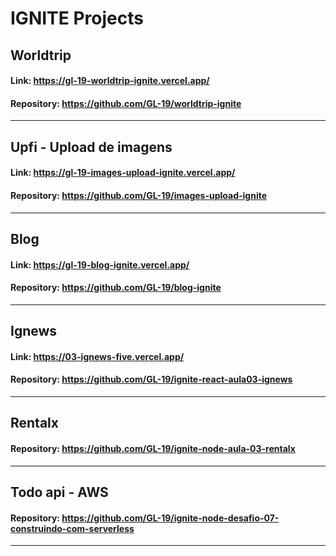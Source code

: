 # IGNITE Projects

## Worldtrip

#### Link: https://gl-19-worldtrip-ignite.vercel.app/

#### Repository: https://github.com/GL-19/worldtrip-ignite

---

## Upfi - Upload de imagens

#### Link: https://gl-19-images-upload-ignite.vercel.app/

#### Repository: https://github.com/GL-19/images-upload-ignite

---

## Blog

#### Link: https://gl-19-blog-ignite.vercel.app/

#### Repository: https://github.com/GL-19/blog-ignite

---

## Ignews

#### Link: https://03-ignews-five.vercel.app/

#### Repository: https://github.com/GL-19/ignite-react-aula03-ignews

---

## Rentalx

#### Repository: https://github.com/GL-19/ignite-node-aula-03-rentalx

---

## Todo api - AWS

#### Repository: https://github.com/GL-19/ignite-node-desafio-07-construindo-com-serverless

---
